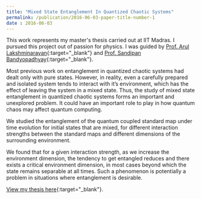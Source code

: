 ```yaml
---
title: "Mixed State Entanglement In Quantized Chaotic Systems"
permalink: /publication/2016-06-03-paper-title-number-1
date : 2016-06-03
---
```

This work represents my master's thesis carried out at IIT Madras. I pursued this project out of passion for physics. I was guided by [Prof. Arul Lakshminarayan](https://physics.iitm.ac.in/~arul/index.html){:target="_blank"} and [Prof. Sandipan Bandyopadhyay](https://ed.iitm.ac.in/~sandipan/){:target="_blank"}.

Most previous work on entanglement in quantized chaotic systems had dealt only with pure states. However, in reality, even a carefully prepared and isolated system tends to interact with it’s environment, which has the effect of leaving the system in a mixed state. Thus, the study of mixed state entanglement in quantized chaotic systems forms an important and unexplored problem. It could have an important role to play in how quantum chaos may affect quantum computing. 

We studied the entanglement of the quantum coupled standard map under time evolution for initial states that are mixed, for different interaction strengths between the standard maps and different dimensions of the surrounding environment. 

We found that for a given interaction strength, as we increase the environment dimension, the tendency to get entangled reduces and there exists a critical environment dimension, in most cases beyond which the state remains separable at all times. Such a phenomenon is potentially a problem in situations where entanglement is desirable.

[View my thesis here](https://drive.google.com/file/d/1Shu4J47R_wIqWh6opb5N7-mZth3mWA3c/view){:target="_blank"}.
